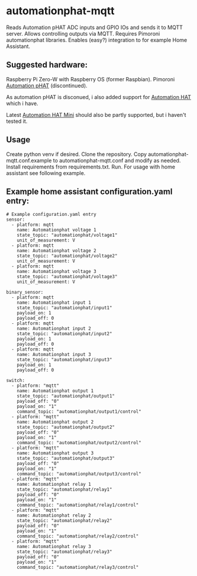 # automationphat-mqtt
Reads Automation pHAT ADC inputs and GPIO IOs and sends it to MQTT server.
Allows controlling outputs via MQTT.
Requires Pimoroni automationphat libraries.
Enables (easy?) integration to for example Home Assistant.

## Suggested hardware:  
Raspberry Pi Zero-W with Raspberry OS (former Raspbian). Pimoroni [Automation
pHAT](https://shop.pimoroni.com/products/automation-phat) (discontinued). 

As automation pHAT is disconued, i also added support for 
[Automation HAT](https://shop.pimoroni.com/products/automation-hat)
which i have.

Latest
[Automation HAT Mini](https://shop.pimoroni.com/products/automation-hat-mini)
should also be partly supported, but i haven't tested it.

## Usage
Create python venv if desired. Clone the repository. 
Copy automationphat-mqtt.conf.example to automationphat-mqtt.conf
and modify as needed. Install requirements from requirements.txt. Run.
For usage with home assistant see following example.

## Example home assistant configuration.yaml entry:
```
# Example configuration.yaml entry
sensor:
  - platform: mqtt
    name: Automationphat voltage 1
    state_topic: "automationphat/voltage1"
    unit_of_measurement: V
  - platform: mqtt
    name: Automationphat voltage 2
    state_topic: "automationphat/voltage2"
    unit_of_measurement: V
  - platform: mqtt
    name: Automationphat voltage 3
    state_topic: "automationphat/voltage3"
    unit_of_measurement: V

binary_sensor:
  - platform: mqtt
    name: Automationphat input 1
    state_topic: "automationphat/input1"
    payload_on: 1
    payload_off: 0
  - platform: mqtt
    name: Automationphat input 2
    state_topic: "automationphat/input2"
    payload_on: 1
    payload_off: 0
  - platform: mqtt
    name: Automationphat input 3
    state_topic: "automationphat/input3"
    payload_on: 1
    payload_off: 0

switch:
  - platform: "mqtt"
    name: Automationphat output 1
    state_topic: "automationphat/output1"
    payload_off: "0"
    payload_on: "1"
    command_topic: "automationphat/output1/control"
  - platform: "mqtt"
    name: Automationphat output 2
    state_topic: "automationphat/output2"
    payload_off: "0"
    payload_on: "1"
    command_topic: "automationphat/output2/control"
  - platform: "mqtt"
    name: Automationphat output 3
    state_topic: "automationphat/output3"
    payload_off: "0"
    payload_on: "1"
    command_topic: "automationphat/output3/control"
  - platform: "mqtt"
    name: Automationphat relay 1
    state_topic: "automationphat/relay1"
    payload_off: "0"
    payload_on: "1"
    command_topic: "automationphat/relay1/control"
  - platform: "mqtt"
    name: Automationphat relay 2
    state_topic: "automationphat/relay2"
    payload_off: "0"
    payload_on: "1"
    command_topic: "automationphat/relay2/control"
  - platform: "mqtt"
    name: Automationphat relay 3
    state_topic: "automationphat/relay3"
    payload_off: "0"
    payload_on: "1"
    command_topic: "automationphat/relay3/control"
```
